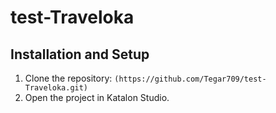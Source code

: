 # test-Traveloka

## Installation and Setup

1. Clone the repository: `(https://github.com/Tegar709/test-Traveloka.git)`
2. Open the project in Katalon Studio.
